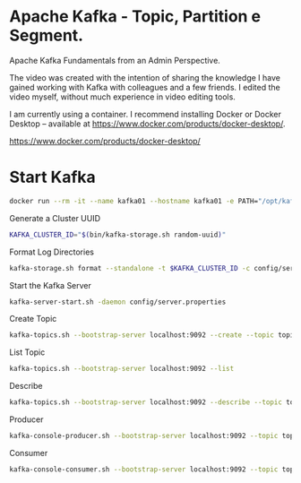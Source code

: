 # Apache Kafka - Topic, Partition e Segment.
Apache Kafka Fundamentals from an Admin Perspective.

The video was created with the intention of sharing the knowledge I have gained working with Kafka with colleagues and a few friends.
I edited the video myself, without much experience in video editing tools.


I am currently using a container. I recommend installing Docker or Docker Desktop – available at https://www.docker.com/products/docker-desktop/.

https://www.docker.com/products/docker-desktop/

# Start Kafka
```bash
docker run --rm -it --name kafka01 --hostname kafka01 -e PATH="/opt/kafka/bin/:$PATH" -p 9092:9092 apache/kafka:4.0.0 /bin/bash
```

Generate a Cluster UUID
```bash
KAFKA_CLUSTER_ID="$(bin/kafka-storage.sh random-uuid)"
```

Format Log Directories
```bash
kafka-storage.sh format --standalone -t $KAFKA_CLUSTER_ID -c config/server.properties
```

Start the Kafka Server
```bash
kafka-server-start.sh -daemon config/server.properties
```

Create Topic
```bash
kafka-topics.sh --bootstrap-server localhost:9092 --create --topic topic2 --partitions 4
```

List Topic
```bash
kafka-topics.sh --bootstrap-server localhost:9092 --list
```

Describe
```bash
kafka-topics.sh --bootstrap-server localhost:9092 --describe --topic topic2
```

Producer
```bash
kafka-console-producer.sh --bootstrap-server localhost:9092 --topic topic2
```

Consumer
```bash
kafka-console-consumer.sh --bootstrap-server localhost:9092 --topic topic2 --from-beginning
```